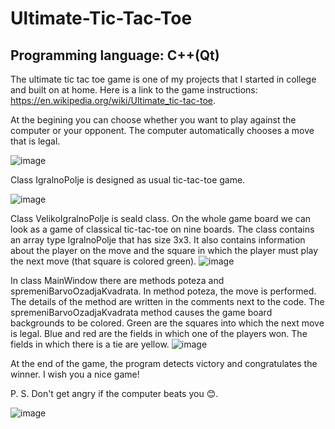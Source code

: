# Ultimate-Tic-Tac-Toe
## Programming language: C++(Qt)

The ultimate tic tac toe game is one of my projects that I started in college and built on at home. Here is a link to the game instructions: https://en.wikipedia.org/wiki/Ultimate_tic-tac-toe.

At the begining you can choose whether you want to play against the computer or your opponent. The computer automatically chooses a move that is legal.

![image](https://user-images.githubusercontent.com/92547922/208774265-50b7d50f-4e9d-4f9a-9dd0-4b9d90941e88.png)

Class IgralnoPolje is designed as usual tic-tac-toe game.

![image](https://user-images.githubusercontent.com/92547922/208772675-abcef8ce-4bd4-47f5-883b-2d608656b7c8.png)

Class VelikoIgralnoPolje is seald class. On the whole game board we can look as a game of classical tic-tac-toe on nine boards. The class contains an array type IgralnoPolje that has size 3x3. It also contains information about the player on the move and the square in which the player must play the next move (that square is colored green).
![image](https://user-images.githubusercontent.com/92547922/208772838-d566d9e3-ff7b-445a-a6dc-7cb9a1690326.png)

In class MainWindow there are methods poteza and spremeniBarvoOzadjaKvadrata. In method poteza, the move is performed. The details of the method are written in the comments next to the code.
The spremeniBarvoOzadjaKvadrata method causes the game board backgrounds to be colored. Green are the squares into which the next move is legal. Blue and red are the fields in which one of the players won. The fields in which there is a tie are yellow.
![image](https://user-images.githubusercontent.com/92547922/208775402-6eeef259-578e-40c6-bb89-5212c2d7ac5c.png)

At the end of the game, the program detects victory and congratulates the winner. I wish you a nice game!

P. S. Don't get angry if the computer beats you 😊.

![image](https://user-images.githubusercontent.com/92547922/208777328-2b0d941b-347e-4ad6-b052-69fec52ba1df.png)


